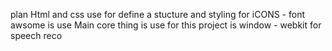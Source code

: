 plan Html and css use for define a stucture and styling for iCONS - font awsome is use 
Main core thing is use for this project is window - webkit for speech reco 
